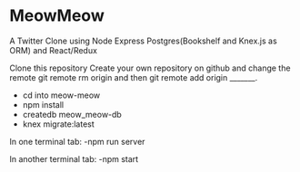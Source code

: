 # MeowMeow
A Twitter Clone using Node Express Postgres(Bookshelf and Knex.js as ORM) and React/Redux

Clone this repository
Create your own repository on github and change the remote git remote rm origin and then git remote add origin _______.

- cd into meow-meow
- npm install
- createdb meow_meow-db
- knex migrate:latest

In one terminal tab:
-npm run server

In another terminal tab:
-npm start

